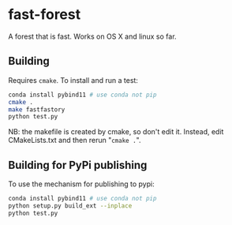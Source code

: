 # fast-forest

A forest that is fast. Works on OS X and linux so far.

## Building

Requires `cmake`. To install and run a test:

```bash
conda install pybind11 # use conda not pip
cmake .
make fastfastory
python test.py
```

NB: the makefile is created by cmake, so don't edit it. Instead, edit CMakeLists.txt and then rerun "`cmake .`".

## Building for PyPi publishing

To use the mechanism for publishing to pypi:

```bash
conda install pybind11 # use conda not pip
python setup.py build_ext --inplace
python test.py
```

